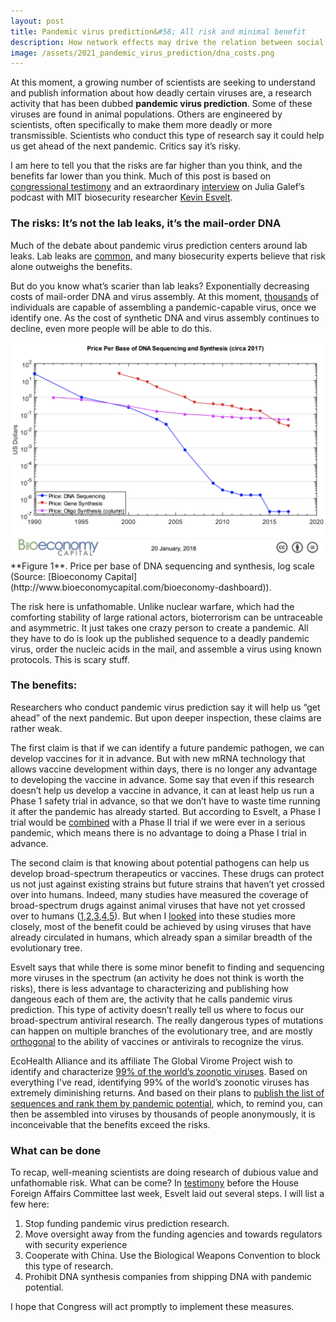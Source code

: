 ```yaml
---
layout: post
title: Pandemic virus prediction&#58; All risk and minimal benefit
description: How network effects may drive the relation between social media and teen mental health.
image: /assets/2021_pandemic_virus_prediction/dna_costs.png
---
```


At this moment, a growing number of scientists are seeking to understand and publish information about how deadly certain viruses are, a research activity that has been dubbed **pandemic virus prediction**. Some of these viruses are found in animal populations. Others are engineered by scientists, often specifically to make them more deadly or more transmissible. Scientists who conduct this type of research say it could help us get ahead of the next pandemic. Critics say it’s risky.

I am here to tell you that the risks are far higher than you think, and the benefits far lower than you think. Much of this post is based on [congressional testimony](https://drive.google.com/file/d/1v9SYi_SsGbE-H4RrtEqHT9JlRe4HzmFa/view) and an extraordinary [interview](http://rationallyspeakingpodcast.org/261-dangerous-biological-research-is-it-worth-it-kevin-esvelt/) on Julia Galef’s podcast with MIT biosecurity researcher [Kevin Esvelt](https://www.sculptingevolution.org/kevin-m-esvelt).

### The risks: It’s not the lab leaks, it’s the mail-order DNA
Much of the debate about pandemic virus prediction centers around lab leaks. Lab leaks are [common](https://twitter.com/Chris_Said/status/1396827966395625474), and many biosecurity experts believe that risk alone outweighs the benefits. 

But do you know what’s scarier than lab leaks? Exponentially decreasing costs of mail-order DNA and virus assembly. At this moment, [thousands](https://drive.google.com/file/d/1v9SYi_SsGbE-H4RrtEqHT9JlRe4HzmFa/view) of individuals are capable of assembling a pandemic-capable virus, once we identify one. As the cost of synthetic DNA and virus assembly continues to decline, even more people will be able to do this. 

<div class="wrapper">
  <img src='/assets/2021_pandemic_virus_prediction/dna_costs.png' class="inner" style="position:relative border: #222 2px solid; max-width:100%;" >
  <div class="caption">**Figure 1**. Price per base of DNA sequencing and synthesis, log scale (Source: [Bioeconomy Capital](http://www.bioeconomycapital.com/bioeconomy-dashboard)). 
  </div>
</div>

The risk here is unfathomable. Unlike nuclear warfare, which had the comforting stability of large rational actors, bioterrorism can be untraceable and asymmetric. It just takes one crazy person to create a pandemic. All they have to do is look up the published sequence to a deadly pandemic virus, order the nucleic acids in the mail, and assemble a virus using known protocols. This is scary stuff.

### The benefits:  
Researchers who conduct pandemic virus prediction say it will help us “get ahead” of the next pandemic. But upon deeper inspection, these claims are rather weak.

The first claim is that if we can identify a future pandemic pathogen, we can develop vaccines for it in advance. But with new mRNA technology that allows vaccine development within days, there is no longer any advantage to developing the vaccine in advance. Some say that even if this research doesn’t help us develop a vaccine in advance, it can at least help us run a Phase 1 safety trial in advance, so that we don’t have to waste time running it after the pandemic has already started. But according to Esvelt, a Phase I trial would be [combined](https://drive.google.com/file/d/1v9SYi_SsGbE-H4RrtEqHT9JlRe4HzmFa/view) with a Phase II trial if we were ever in a serious pandemic, which means there is no advantage to doing a Phase I trial in advance. 

The second claim is that knowing about potential pathogens can help us develop broad-spectrum therapeutics or vaccines. These drugs can protect us not just against existing strains but future strains that haven’t yet crossed over into humans. Indeed, many studies have measured the coverage of broad-spectrum drugs against animal viruses that have not yet crossed over to humans ([1](https://www.science.org/doi/10.1126/scitranslmed.aal3653),[2](https://www.science.org/doi/10.1126/scitranslmed.abb5883),[3](https://www.nature.com/articles/s41586-021-03594-0),[4](https://www.science.org/doi/10.1126/science.abf4830),[5](https://www.biorxiv.org/content/10.1101/2021.04.27.441655v1)). But when I [looked](https://twitter.com/Chris_Said/status/1462155251985928193) into these studies more closely, most of the benefit could be achieved by using viruses that have already circulated in humans, which already span a similar breadth of the evolutionary tree. 


Esvelt says that while there is some minor benefit to finding and sequencing more viruses in the spectrum (an activity he does not think is worth the risks), there is less advantage to characterizing and publishing how dangeous each of them are, the activity that he calls pandemic virus prediction. This type of activity doesn’t really tell us where to focus our broad-spectrum antiviral research. The really dangerous types of mutations can happen on multiple branches of the evolutionary tree, and are mostly [orthogonal](https://twitter.com/kesvelt/status/1470206824402063366) to the ability of vaccines or antivirals to recognize the virus.

EcoHealth Alliance and its affiliate The Global Virome Project wish to identify and characterize [99% of the world’s zoonotic viruses](https://www.globalviromeproject.org/our-history). Based on everything I've read, identifying 99% of the world’s zoonotic viruses has extremely diminishing returns. And based on their plans to [publish the list of sequences and rank them by pandemic potential](http://rationallyspeakingpodcast.org/261-dangerous-biological-research-is-it-worth-it-kevin-esvelt/), which, to remind you, can then be assembled into viruses by thousands of people anonymously, it is inconceivable that the benefits exceed the risks.

### What can be done
To recap, well-meaning scientists are doing research of dubious value and unfathomable risk. What can be come? In [testimony](https://drive.google.com/file/d/1v9SYi_SsGbE-H4RrtEqHT9JlRe4HzmFa/view) before the House Foreign Affairs Committee last week, Esvelt laid out several steps. I will list a few here:


1. Stop funding pandemic virus prediction research.
2. Move oversight away from the funding agencies and towards regulators with security experience
3. Cooperate with China. Use the Biological Weapons Convention to block this type of research.
4. Prohibit DNA synthesis companies from shipping DNA with pandemic potential.

I hope that Congress will act promptly to implement these measures.


